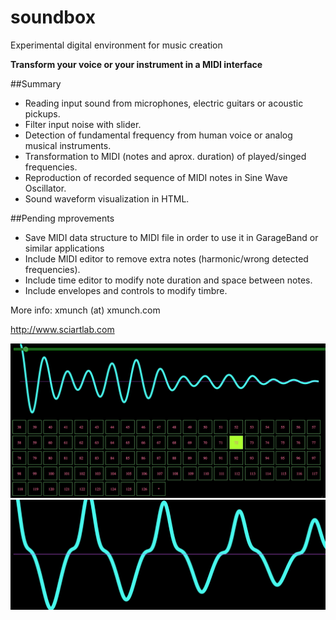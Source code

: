 # soundbox

Experimental digital environment for music creation

**Transform your voice or your instrument in a MIDI interface**

##Summary

* Reading input sound from microphones, electric guitars or acoustic pickups.
* Filter input noise with slider.
* Detection of fundamental frequency from human voice or analog musical instruments.
* Transformation to MIDI (notes and aprox. duration) of played/singed frequencies.
* Reproduction of recorded sequence of MIDI notes in Sine Wave Oscillator.
* Sound waveform visualization in HTML.

##Pending mprovements

* Save MIDI data structure to MIDI file in order to use it in GarageBand or similar applications
* Include MIDI editor to remove extra notes (harmonic/wrong detected frequencies).
* Include time editor to modify note duration and space between notes.
* Include envelopes and controls to modify timbre.

More info: xmunch (at) xmunch.com

http://www.sciartlab.com


![alt tag](https://raw.githubusercontent.com/SciArtLab/soundbox/master/img/img2.png)
![alt tag](https://raw.githubusercontent.com/SciArtLab/soundbox/master/img/img4.png)
